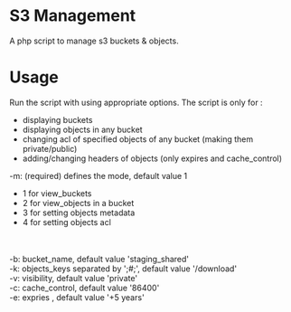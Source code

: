 S3 Management
=========

A php script to manage s3 buckets &amp; objects.


Usage
=========
Run the script with using appropriate options. The script is only for :
* displaying buckets
* displaying objects in any bucket
* changing acl of specified objects of any bucket (making them private/public)
* adding/changing headers of objects (only expires and cache_control)
 

-m: (required) defines the mode, default value 1 
<br/>
* 1 for view_buckets 
* 2 for view_objects in a bucket 
* 3 for setting objects metadata
* 4 for setting objects acl      
<br/>
<br/>-b: bucket_name, default value 'staging_shared'
<br/>-k: objects_keys separated by ';#;', default value '/download'
<br/>-v: visibility, default value 'private'
<br/>-c: cache_control, default value '86400'
<br/>-e: expries , default value '+5 years'

